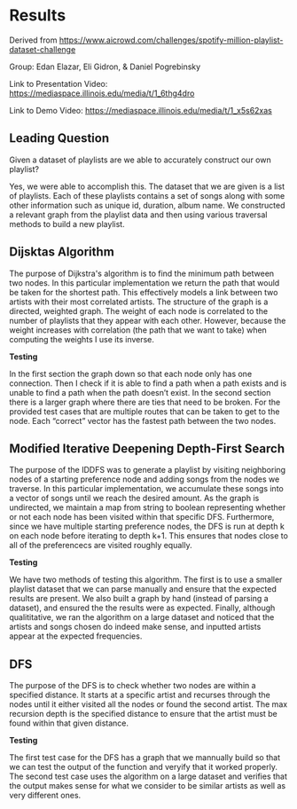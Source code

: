 # Results

Derived from https://www.aicrowd.com/challenges/spotify-million-playlist-dataset-challenge

Group: Edan Elazar, Eli Gidron, & Daniel Pogrebinsky

Link to Presentation Video: https://mediaspace.illinois.edu/media/t/1_6thg4dro

Link to Demo Video: https://mediaspace.illinois.edu/media/t/1_x5s62xas


## Leading Question

Given a dataset of playlists are we able to accurately construct our own playlist? 

Yes, we were able to accomplish this. The dataset that we are given is a list of playlists. Each of these playlists contains a set of songs along with some other information such as unique id, duration, album name. We constructed a relevant graph from the playlist data and then using various traversal methods to build a new playlist.

## Dijsktas Algorithm 

The purpose of Dijkstra's algorithm is to find the minimum path between two nodes. In this particular implementation we return the path that would be taken for the shortest path. This effectively models a link between two artists with their most correlated artists.
The structure of the graph is a directed, weighted graph. The weight of each node is correlated to the number of playlists that they appear with each other. However, because the weight increases with correlation (the path that we want to take) when computing the weights I use its inverse.

**Testing**

In the first section the graph down so that each node only has one connection. Then I check if it is able to find a path when a path exists and is unable to find a path when the path doesn’t exist. 
In the second section there is a larger graph where there are ties that need to be broken. For the provided test cases that are multiple routes that can be taken to get to the node. Each “correct” vector has the fastest path between the two nodes. 


## Modified Iterative Deepening Depth-First Search 

The purpose of the IDDFS was to generate a playlist by visiting neighboring nodes of a starting preference node and adding songs from the nodes we traverse. In this particular implementation, we accumulate these songs into a vector of songs until we reach the desired amount. As the graph is undirected, we maintain a map from string to boolean representing whether or not each node has been visited within that specific DFS. Furthermore, since we have multiple starting preference nodes, the DFS is run at depth k on each node before iterating to depth k+1. This ensures that nodes close to all of the preferencecs are visited roughly equally.  

**Testing**

We have two methods of testing this algorithm. The first is to use a smaller playlist dataset that we can parse manually and ensure that the expected results are present. We also built a graph by hand (instead of parsing a dataset), and ensured the the results were as expected. Finally, although qualititative, we ran the algorithm on a large dataset and noticed that the artists and songs chosen do indeed make sense, and inputted artists appear at the expected frequencies.

## DFS

The purpose of the DFS is to check whether two nodes are within a specified distance. It starts at a specific artist and recurses through the nodes until it either visited all the nodes or found the second artist. The max recursion depth is the specified distance to ensure that the artist must be found within that given distance.

**Testing**

The first test case for the DFS has a graph that we mannually build so that we can test the output of the function and veryify that it worked properly. The second test case uses the algorithm on a large dataset and verifies that the output makes sense for what we consider to be similar artists as well as very different ones.

